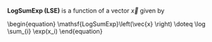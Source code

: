 **LogSumExp (LSE)** is a function of a vector $\vec{x}$ given by

\begin{equation}
\mathsf{LogSumExp}\left(\vec{x} \right) \doteq \log \sum_{i} \exp(x_i)
\end{equation}
